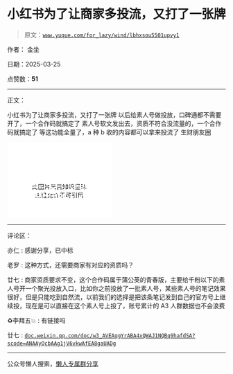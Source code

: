 # 小红书为了让商家多投流，又打了一张牌

> 原文：[`www.yuque.com/for_lazy/wind/lbhxsou5501upvy1`](https://www.yuque.com/for_lazy/wind/lbhxsou5501upvy1)

作者： 金坐

日期：2025-03-25

点赞数：**51**

* * *

正文：

小红书为了让商家多投流，又打了一张牌 以后给素人号做投放，口碑通都不需要开了，一个合作码就搞定了 素人号软文发出去，资质不符合没流量的，一个合作码就搞定了
等这功能全量了，a 种 b 收的内容都可以拿来投流了 生财朋友圈

![](img/e419d5126f6867d075fd8cb0403e4ab0.png "None")

* * *

评论区：

亦仁 : 感谢分享，已中标

老罗 : 这种方式，还需要商家有对应的资质吗？

廿七 : 商家资质要求不变，这个合作码属于蒲公英的青春版，主要给千粉以下的素人号开一个聚光投放入口，比如你之前投放了一批素人号，某些素人号的笔记效果很好，但是只能吃到自然流，以前我们的选择是把该条笔记发到自己的官方号上继续投，现在是可以直接在这个素人号上投了，账号累计的 A3 人群数据也不会浪费

♻️李拜五💥 : 有链接吗

廿七 : [`doc.weixin.qq.com/doc/w3_AVEAqgYrABA4xQWAJ1NQBq9hafdSA?scode=ANAAyQcbAAg1jV6vkwAfEA8gaUADg`](https://doc.weixin.qq.com/doc/w3_AVEAqgYrABA4xQWAJ1NQBq9hafdSA?scode=ANAAyQcbAAg1jV6vkwAfEA8gaUADg)

* * *

公众号懒人搜索，[懒人专属群分享](https://lazybook.fun/#/blog/group)